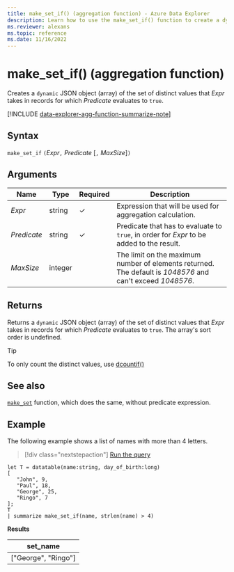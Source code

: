 ```yaml
---
title: make_set_if() (aggregation function) - Azure Data Explorer
description: Learn how to use the make_set_if() function to create a dynamic JSON object of a set of distinct values that an expression takes where the predicate evaluates to true.
ms.reviewer: alexans
ms.topic: reference
ms.date: 11/16/2022
---
```

# make_set_if() (aggregation function)

Creates a `dynamic` JSON object (array) of the set of distinct values that *Expr* takes in records for which *Predicate* evaluates to `true`.

[!INCLUDE [data-explorer-agg-function-summarize-note](../../includes/data-explorer-agg-function-summarize-note.md)]

## Syntax

`make_set_if` `(`*Expr*`,` *Predicate* [`,` *MaxSize*]`)`

## Arguments

| Name | Type | Required | Description |
|--|--|--|--|
| *Expr* | string | &check; | Expression that will be used for aggregation calculation. |
| *Predicate* | string | &check; | Predicate that has to evaluate to `true`, in order for *Expr* to be added to the result. |
| *MaxSize* | integer |  | The limit on the maximum number of elements returned. The default is *1048576* and can't exceed *1048576*. |

## Returns

Returns a `dynamic` JSON object (array) of the set of distinct values that *Expr* takes in records for which *Predicate* evaluates to `true`.
The array's sort order is undefined.

> [!TIP]
> To only count the distinct values, use [dcountif()](dcountif-aggfunction.md)

## See also

[`make_set`](./makeset-aggfunction.md) function, which does the same, without predicate expression.

## Example

The following example shows a list of names with more than 4 letters.

> [!div class="nextstepaction"]
> <a href="https://dataexplorer.azure.com/clusters/help/databases/Samples?query=H4sIAAAAAAAAAyXNPQvCMBSF4T2/4tDJQBZFUSt1FZxEuomEFG/bYD4gSQfFH++l5U7PO9zjqKBFg5cpfJ2jVTCe6lySDYPi/NGx151NZaxdDIMUDwGgusYxVApHNetmJsdaHxZeKKaBOGx2S7jzs8jei+dJtOKHPHlvkv0SvHmTzlS07edpBd52FGZInLGVf+88QMOkAAAA" target="_blank">Run the query</a>

```kusto
let T = datatable(name:string, day_of_birth:long)
[
   "John", 9,
   "Paul", 18,
   "George", 25,
   "Ringo", 7
];
T
| summarize make_set_if(name, strlen(name) > 4)
```

**Results**

|set_name|
|----|
|["George", "Ringo"]|
